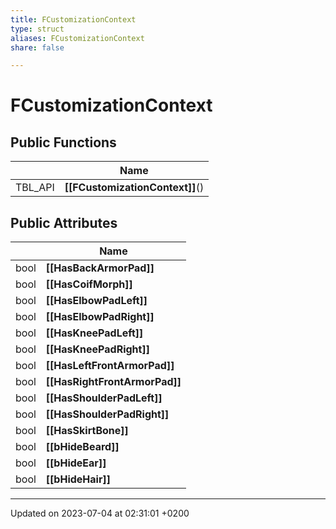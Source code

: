 ```yaml
---
title: FCustomizationContext
type: struct
aliases: FCustomizationContext
share: false

---
```


# FCustomizationContext





## Public Functions

|                | Name           |
| -------------- | -------------- |
| TBL_API | **[[FCustomizationContext]]**() |

## Public Attributes

|                | Name           |
| -------------- | -------------- |
| bool | **[[HasBackArmorPad]]**  |
| bool | **[[HasCoifMorph]]**  |
| bool | **[[HasElbowPadLeft]]**  |
| bool | **[[HasElbowPadRight]]**  |
| bool | **[[HasKneePadLeft]]**  |
| bool | **[[HasKneePadRight]]**  |
| bool | **[[HasLeftFrontArmorPad]]**  |
| bool | **[[HasRightFrontArmorPad]]**  |
| bool | **[[HasShoulderPadLeft]]**  |
| bool | **[[HasShoulderPadRight]]**  |
| bool | **[[HasSkirtBone]]**  |
| bool | **[[bHideBeard]]**  |
| bool | **[[bHideEar]]**  |
| bool | **[[bHideHair]]**  |

-------------------------------

Updated on 2023-07-04 at 02:31:01 +0200